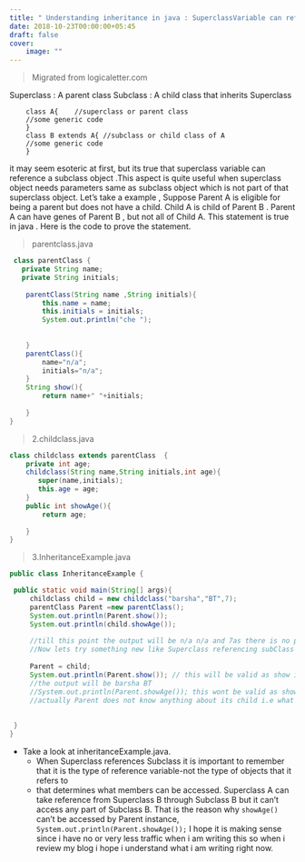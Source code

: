 ```yaml
---
title: " Understanding inheritance in java : SuperclassVariable can reference a Subclass Variable"
date: 2018-10-23T00:00:00+05:45 
draft: false
cover:
    image: ""
---
```

> Migrated from logicaletter.com 


Superclass : A parent class Subclass : A child class that inherits Superclass
```
    class A{    //superclass or parent class
    //some generic code
    }
    class B extends A{ //subclass or child class of A
    //some generic code 
    }
```

it may seem esoteric at first, but its true that superclass variable can reference a subclass object .This aspect is quite useful when superclass object needs parameters same as subclass object which is not part of that superclass object. Let’s take a example , Suppose Parent A is eligible for being a parent but does not have a child. Child A is child of Parent B . Parent A can have genes of Parent B , but not all of Child A. This statement is true in java . Here is the code to prove the statement.


> parentclass.java
```java
 class parentClass {
   private String name;
   private String initials;
    
    parentClass(String name ,String initials){
        this.name = name;
        this.initials = initials;
        System.out.println("che ");
        
        
    }
    parentClass(){
        name="n/a";
        initials="n/a";
    }
    String show(){
        return name+" "+initials;
        
    }
}
```
> 2.childclass.java
```java
class childclass extends parentClass  {
    private int age;
    childclass(String name,String initials,int age){
       super(name,initials);
       this.age = age;
    }
    public int showAge(){
        return age;
        
    }
}
```

> 3.InheritanceExample.java
```java
public class InheritanceExample {

 public static void main(String[] args){
     childclass child = new childclass("barsha","BT",7);
     parentClass Parent =new parentClass();
     System.out.println(Parent.show());
     System.out.println(child.showAge());
     
     //till this point the output will be n/a n/a and 7as there is no parameter passed for parentClass
     //Now lets try something new like Superclass referencing subClass
     
     Parent = child;
     System.out.println(Parent.show()); // this will be valid as show is the part of Parent class 
     //the output will be barsha BT
     //System.out.println(Parent.showAge()); this wont be valid as showAge is not the part of superclass
     //actually Parent does not know anything about its child i.e what is happening within it so child part will not be transferred.
     
            
 }    
}

```

 - Take a look at inheritanceExample.java.
    - When Superclass references Subclass it is important to remember that it is the type of reference variable-not the type of objects that it refers to
    - that determines what members can be accessed. Superclass A can take reference from Superclass B through Subclass B but it can’t access any part of Subclass B. That is the reason why `showAge()` can’t be accessed by Parent instance, `System.out.println(Parent.showAge());` I hope it is making sense since i have no or very less traffic when i am writing this so when i review my blog i hope i understand what i am writing right now. 